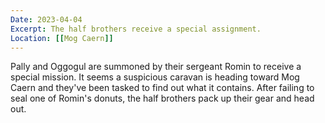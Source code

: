 ```yaml
---
Date: 2023-04-04
Excerpt: The half brothers receive a special assignment.
Location: [[Mog Caern]]
---
```

Pally and Oggogul are summoned by their sergeant Romin to receive a special mission. It seems a suspicious caravan is heading toward Mog Caern and they've been tasked to find out what it contains. After failing to seal one of Romin's donuts, the half brothers pack up their gear and head out.
